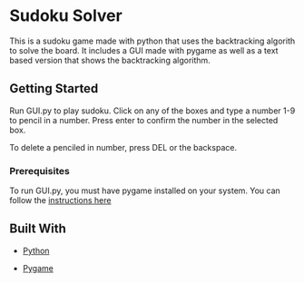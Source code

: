 # Sudoku Solver

This is a sudoku game made with python that uses the backtracking algorith to solve the board. It includes a GUI made with pygame as well as a text based version that shows the backtracking algorithm.

## Getting Started

Run GUI.py to play sudoku. Click on any of the boxes and type a number 1-9 to pencil in a number. Press enter to confirm the number in the selected box.

To delete a penciled in number, press DEL or the backspace.


### Prerequisites

To run GUI.py, you must have pygame installed on your system. You can follow the [instructions here](https://www.pygame.org/wiki/GettingStarted)


## Built With


* [Python](https://www.python.org/)

* [Pygame](https://www.pygame.org)
